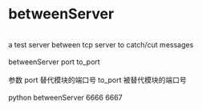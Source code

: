 # betweenServer
<br>a test server between tcp server to catch/cut messages</br>
<br>betweenServer port to_port<br>
<br>参数 port 替代模块的端口号 to_port 被替代模块的端口号</br> 
<br>python betweenServer 6666 6667</br> 
